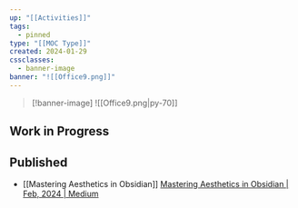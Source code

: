 ```yaml
---
up: "[[Activities]]"
tags:
  - pinned
type: "[[MOC Type]]"
created: 2024-01-29
cssclasses:
  - banner-image
banner: "![[Office9.png]]"
---
```

>[!banner-image] ![[Office9.png|py-70]]
## Work in Progress
## Published
- [[Mastering Aesthetics in Obsidian]] [Mastering Aesthetics in Obsidian | Feb, 2024 | Medium](https://medium.com/p/019cea988a25)

